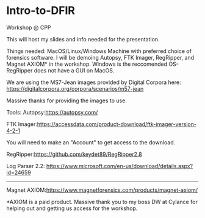 # Intro-to-DFIR

Workshop @ CPP

This will host my slides and info needed for the presentation.

Things needed:
MacOS/Linux/Windows Machine with preferred choice of forensics software.
  I will be demoing Autopsy, FTK Imager, RegRipper, and Magnet AXIOM* in the workshop. Windows is the reccomended OS- RegRipper does not have a GUI on MacOS.
  
  
 We are using the MS7-Jean images provided by Digital Corpora here:
 https://digitalcorpora.org/corpora/scenarios/m57-jean
 
 Massive thanks for providing the images to use.

Tools:
Autopsy:https://autopsy.com/


FTK Imager:https://accessdata.com/product-download/ftk-imager-version-4-2-1
  
  You will need to make an "Account" to get access to the download.
  
  
RegRipper:https://github.com/keydet89/RegRipper2.8

Log Parser 2.2: https://www.microsoft.com/en-us/download/details.aspx?id=24659

----------------------------
Magnet AXIOM:https://www.magnetforensics.com/products/magnet-axiom/


*AXIOM is a paid product. Massive thank you to my boss DW at Cylance for helping out and getting us access for the workshop.
